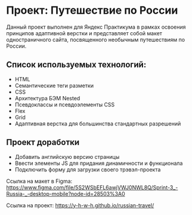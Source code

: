 
# Проект: Путешествие по России

Данный проект выполнен для Яндекс Практикума в рамках освоения принципов адаптивной верстки и представляет собой макет одностраничного сайта, посвященного необычным путешествиям по России. 



## Список используемых технологий:

* HTML
* Семантические теги разметки
* CSS
* Архитектура БЭМ Nested
* Псевдоклассы и псевдоэлементы CSS
* Flex
* Grid
* Адаптивная верстка для большинства стандартных разрешений
  

  
## Проект доработки

* Добавить английскую версию страницы
* Ввести элементы JS для придания динамичности и функционала
* Подключить форму для загрузки своего трэвэл-проекта


Ссылка на макет в Figma: https://www.figma.com/file/5S2WSbEFL6awjVWJ0NWL8Q/Sprint-3_-Russia-_-desktop-mobile?node-id=28503%3A0

Ссылка на проект: 
https://y-h-w-h.github.io/russian-travel/
